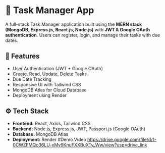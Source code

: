 # 📝 Task Manager App

A full-stack Task Manager application built using the **MERN stack (MongoDB, Express.js, React.js, Node.js)** with **JWT & Google OAuth authentication**. Users can register, login, and manage their tasks with due dates.

## 🚀 Features

- User Authentication (JWT + Google OAuth)
- Create, Read, Update, Delete Tasks
- Due Date Tracking
- Responsive UI with Tailwind CSS
- MongoDB Atlas for Cloud Database
- Deployment using Render

## ⚙️ Tech Stack

- **Frontend:** React, Axios, Tailwind CSS
- **Backend:** Node.js, Express.js, JWT, Passport.js (Google OAuth)
- **Database:** MongoDB Atlas
- **Deployment:** Render
#Demo Video
https://drive.google.com/file/d/1-0CWZFMQo36LU-xMv9KnuFXXBuXTy_Ww/view?usp=drive_link
